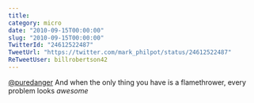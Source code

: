 ```yaml
---
title: 
category: micro
date: "2010-09-15T00:00:00"
slug: "2010-09-15T00:00:00"
TwitterId: "24612522487"
TweetUrl: "https://twitter.com/mark_philpot/status/24612522487"
ReTweetUser: billrobertson42
---
```


<i class="fa fa-retweet" aria-hidden="true"></i>
[@puredanger](https://twitter.com/puredanger) And when the only thing you have
is a flamethrower, every problem looks _awesome_
